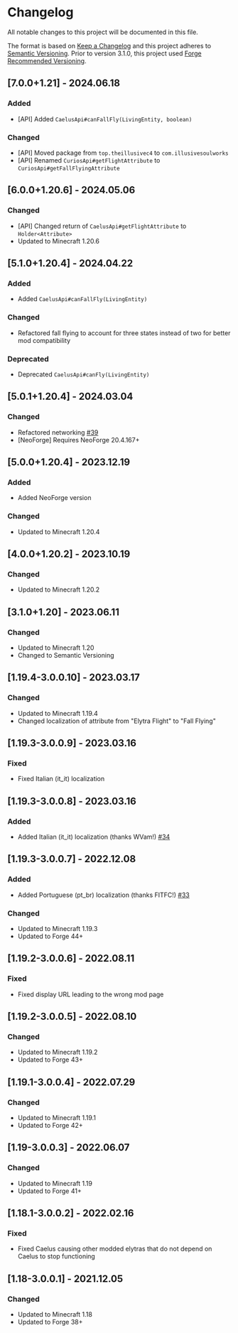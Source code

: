 # Changelog
All notable changes to this project will be documented in this file.

The format is based on [Keep a Changelog](http://keepachangelog.com/en/1.0.0/) and this project adheres to [Semantic Versioning](http://semver.org/spec/v2.0.0.html).
Prior to version 3.1.0, this project used [Forge Recommended Versioning](https://mcforge.readthedocs.io/en/latest/conventions/versioning/).

## [7.0.0+1.21] - 2024.06.18
### Added
- [API] Added `CaelusApi#canFallFly(LivingEntity, boolean)`
### Changed
- [API] Moved package from `top.theillusivec4` to `com.illusivesoulworks`
- [API] Renamed `CuriosApi#getFlightAttribute` to `CuriosApi#getFallFlyingAttribute`

## [6.0.0+1.20.6] - 2024.05.06
### Changed
- [API] Changed return of `CaelusApi#getFlightAttribute` to `Holder<Attribute>`
- Updated to Minecraft 1.20.6

## [5.1.0+1.20.4] - 2024.04.22
### Added
- Added `CaelusApi#canFallFly(LivingEntity)`
### Changed
- Refactored fall flying to account for three states instead of two for better mod compatibility
### Deprecated
- Deprecated `CaelusApi#canFly(LivingEntity)`

## [5.0.1+1.20.4] - 2024.03.04
### Changed
- Refactored networking [#39](https://github.com/TheIllusiveC4/Caelus/issues/39)
- [NeoForge] Requires NeoForge 20.4.167+

## [5.0.0+1.20.4] - 2023.12.19
### Added
- Added NeoForge version
### Changed
- Updated to Minecraft 1.20.4

## [4.0.0+1.20.2] - 2023.10.19
### Changed
- Updated to Minecraft 1.20.2

## [3.1.0+1.20] - 2023.06.11
### Changed
- Updated to Minecraft 1.20
- Changed to Semantic Versioning

## [1.19.4-3.0.0.10] - 2023.03.17
### Changed
- Updated to Minecraft 1.19.4
- Changed localization of attribute from "Elytra Flight" to "Fall Flying"

## [1.19.3-3.0.0.9] - 2023.03.16
### Fixed
- Fixed Italian (it_it) localization

## [1.19.3-3.0.0.8] - 2023.03.16
### Added
- Added Italian (it_it) localization (thanks WVam!) [#34](https://github.com/TheIllusiveC4/Caelus/pull/34)

## [1.19.3-3.0.0.7] - 2022.12.08
### Added
- Added Portuguese (pt_br) localization (thanks FITFC!) [#33](https://github.com/TheIllusiveC4/Caelus/pull/33)
### Changed
- Updated to Minecraft 1.19.3
- Updated to Forge 44+

## [1.19.2-3.0.0.6] - 2022.08.11
### Fixed
- Fixed display URL leading to the wrong mod page

## [1.19.2-3.0.0.5] - 2022.08.10
### Changed
- Updated to Minecraft 1.19.2
- Updated to Forge 43+

## [1.19.1-3.0.0.4] - 2022.07.29
### Changed
- Updated to Minecraft 1.19.1
- Updated to Forge 42+

## [1.19-3.0.0.3] - 2022.06.07
### Changed
- Updated to Minecraft 1.19
- Updated to Forge 41+

## [1.18.1-3.0.0.2] - 2022.02.16
### Fixed
- Fixed Caelus causing other modded elytras that do not depend on Caelus to stop functioning

## [1.18-3.0.0.1] - 2021.12.05
### Changed
- Updated to Minecraft 1.18
- Updated to Forge 38+
